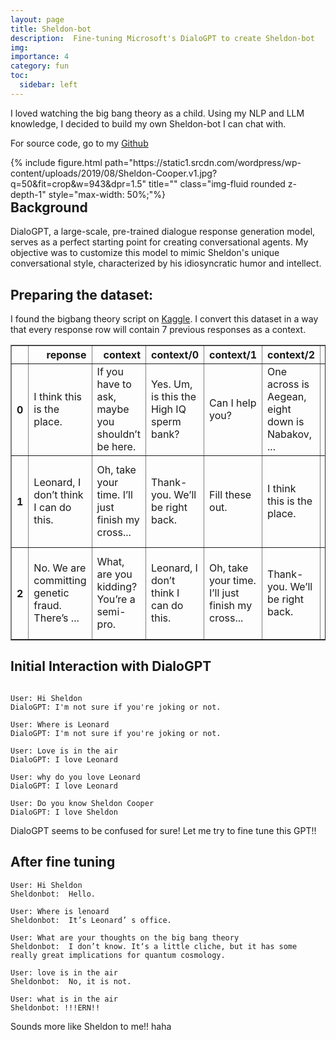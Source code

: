 ```yaml
---
layout: page
title: Sheldon-bot
description:  Fine-tuning Microsoft's DialoGPT to create Sheldon-bot
img:
importance: 4
category: fun
toc:
  sidebar: left
---
```


I loved watching the big bang theory as a child.
Using my NLP and LLM knowledge, I decided to build my own Sheldon-bot I can chat with.

For source code, go to my [Github](https://www.github.com/hyeniii/sheldon-bot)

<div class="col-sm-8 mt-3 mt-md-0" style="float: left; margin-right: 20px;" >
    {% include figure.html path="https://static1.srcdn.com/wordpress/wp-content/uploads/2019/08/Sheldon-Cooper.v1.jpg?q=50&fit=crop&w=943&dpr=1.5" title="" class="img-fluid rounded z-depth-1" style="max-width: 50%;"%}
</div>

 ## Background

DialoGPT, a large-scale, pre-trained dialogue response generation model, serves as a perfect starting point for creating conversational agents. My objective was to customize this model to mimic Sheldon's unique conversational style, characterized by his idiosyncratic humor and intellect.

## Preparing the dataset:

I found the bigbang theory script on [Kaggle](https://www.kaggle.com/datasets/mitramir5/the-big-bang-theory-series-transcript). I convert this dataset in a way that every response row will contain 7 previous responses as a context. 

<div>
<style scoped>
    .dataframe tbody tr th:only-of-type {
        vertical-align: middle;
    }

    .dataframe tbody tr th {
        vertical-align: top;
    }

    .dataframe thead th {
        text-align: right;
    }
</style>
<table border="1" class="dataframe">
  <thead>
    <tr style="text-align: right;">
      <th></th>
      <th>reponse</th>
      <th>context</th>
      <th>context/0</th>
      <th>context/1</th>
      <th>context/2</th>
      <th>context/3</th>
      <th>context/4</th>
      <th>context/5</th>
    </tr>
  </thead>
  <tbody>
    <tr>
      <th>0</th>
      <td>I think this is the place.</td>
      <td>If you have to ask, maybe you shouldn’t be here.</td>
      <td>Yes. Um, is this the High IQ sperm bank?</td>
      <td>Can I help you?</td>
      <td>One across is Aegean, eight down is Nabakov, ...</td>
      <td>Hang on.</td>
      <td>Excuse me?</td>
      <td>There’s no point, I just think it’s a good id...</td>
    </tr>
    <tr>
      <th>1</th>
      <td>Leonard, I don’t think I can do this.</td>
      <td>Oh, take your time. I’ll just finish my cross...</td>
      <td>Thank-you. We’ll be right back.</td>
      <td>Fill these out.</td>
      <td>I think this is the place.</td>
      <td>If you have to ask, maybe you shouldn’t be here.</td>
      <td>Yes. Um, is this the High IQ sperm bank?</td>
      <td>Can I help you?</td>
    </tr>
    <tr>
      <th>2</th>
      <td>No. We are committing genetic fraud. There’s ...</td>
      <td>What, are you kidding? You’re a semi-pro.</td>
      <td>Leonard, I don’t think I can do this.</td>
      <td>Oh, take your time. I’ll just finish my cross...</td>
      <td>Thank-you. We’ll be right back.</td>
      <td>Fill these out.</td>
      <td>I think this is the place.</td>
      <td>If you have to ask, maybe you shouldn’t be here.</td>
    </tr>
  </tbody>
</table>
</div>

## Initial Interaction with DialoGPT
```

User: Hi Sheldon
DialoGPT: I'm not sure if you're joking or not.

User: Where is Leonard
DialoGPT: I'm not sure if you're joking or not.

User: Love is in the air
DialoGPT: I love Leonard

User: why do you love Leonard
DialoGPT: I love Leonard

User: Do you know Sheldon Cooper
DialoGPT: I love Sheldon
```
DialoGPT seems to be confused for sure! Let me try to fine tune this GPT!!

## After fine tuning 
```
User: Hi Sheldon
Sheldonbot:  Hello.

User: Where is lenoard
Sheldonbot:  It’s Leonard’ s office.

User: What are your thoughts on the big bang theory
Sheldonbot:  I don’t know. It‘s a little cliche, but it has some really great implications for quantum cosmology.

User: love is in the air
Sheldonbot:  No, it is not.

User: what is in the air
Sheldonbot: !!!ERN!!
```
Sounds more like Sheldon to me!! haha